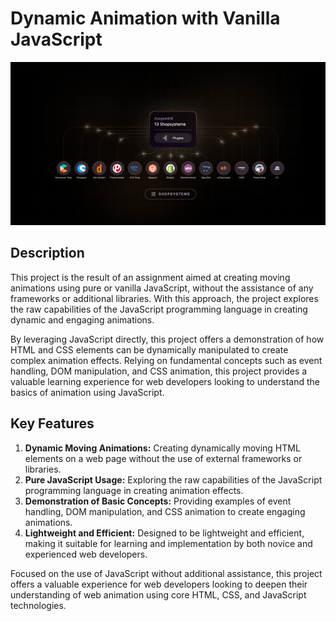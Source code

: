 # Dynamic Animation with Vanilla JavaScript
![Globe](https://raw.githubusercontent.com/lenovix/payever_task1/main/preview.png)

## Description
This project is the result of an assignment aimed at creating moving animations using pure or vanilla JavaScript, without the assistance of any frameworks or additional libraries. With this approach, the project explores the raw capabilities of the JavaScript programming language in creating dynamic and engaging animations.

By leveraging JavaScript directly, this project offers a demonstration of how HTML and CSS elements can be dynamically manipulated to create complex animation effects. Relying on fundamental concepts such as event handling, DOM manipulation, and CSS animation, this project provides a valuable learning experience for web developers looking to understand the basics of animation using JavaScript.

## Key Features
1. **Dynamic Moving Animations:** Creating dynamically moving HTML elements on a web page without the use of external frameworks or libraries.
2. **Pure JavaScript Usage:** Exploring the raw capabilities of the JavaScript programming language in creating animation effects.
3. **Demonstration of Basic Concepts:** Providing examples of event handling, DOM manipulation, and CSS animation to create engaging animations.
4. **Lightweight and Efficient:** Designed to be lightweight and efficient, making it suitable for learning and implementation by both novice and experienced web developers.

Focused on the use of JavaScript without additional assistance, this project offers a valuable experience for web developers looking to deepen their understanding of web animation using core HTML, CSS, and JavaScript technologies.
